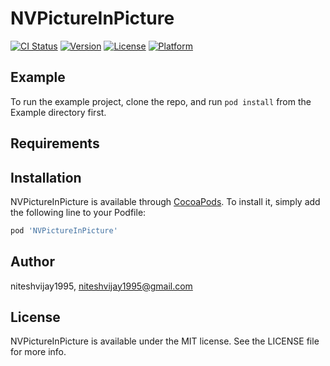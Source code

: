 # NVPictureInPicture

[![CI Status](https://img.shields.io/travis/niteshvijay1995/NVPictureInPicture.svg?style=flat)](https://travis-ci.org/niteshvijay1995/NVPictureInPicture)
[![Version](https://img.shields.io/cocoapods/v/NVPictureInPicture.svg?style=flat)](https://cocoapods.org/pods/NVPictureInPicture)
[![License](https://img.shields.io/cocoapods/l/NVPictureInPicture.svg?style=flat)](https://cocoapods.org/pods/NVPictureInPicture)
[![Platform](https://img.shields.io/cocoapods/p/NVPictureInPicture.svg?style=flat)](https://cocoapods.org/pods/NVPictureInPicture)

## Example

To run the example project, clone the repo, and run `pod install` from the Example directory first.

## Requirements

## Installation

NVPictureInPicture is available through [CocoaPods](https://cocoapods.org). To install
it, simply add the following line to your Podfile:

```ruby
pod 'NVPictureInPicture'
```

## Author

niteshvijay1995, niteshvijay1995@gmail.com

## License

NVPictureInPicture is available under the MIT license. See the LICENSE file for more info.
